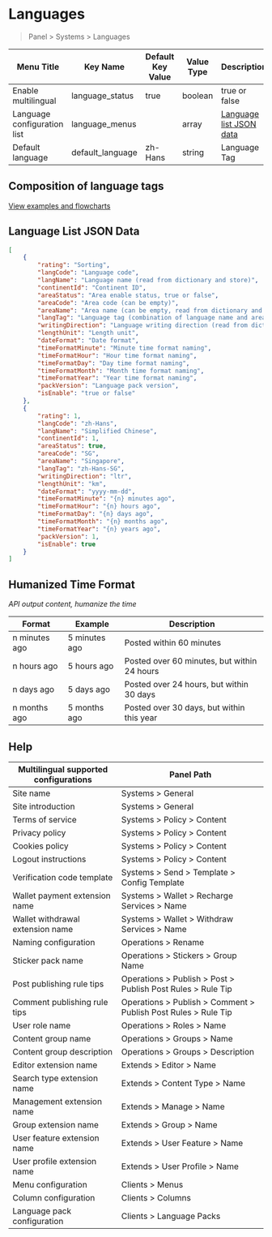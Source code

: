 # Languages

> Panel > Systems > Languages

| Menu Title | Key Name | Default Key Value | Value Type | Description |
| --- | --- | --- | --- | --- |
| Enable multilingual | language_status | true | boolean | true or false |
| Language configuration list | language_menus |  | array | [Language list JSON data](#language-list-json-data) |
| Default language | default_language | zh-Hans | string | Language Tag |

## Composition of language tags

[View examples and flowcharts](../../extensions/multilingual.md)

## Language List JSON Data

```json
[
    {
        "rating": "Sorting",
        "langCode": "Language code",
        "langName": "Language name (read from dictionary and store)",
        "continentId": "Continent ID",
        "areaStatus": "Area enable status, true or false",
        "areaCode": "Area code (can be empty)",
        "areaName": "Area name (can be empty, read from dictionary and store)",
        "langTag": "Language tag (combination of language name and area code)",
        "writingDirection": "Language writing direction (read from dictionary and store)",
        "lengthUnit": "Length unit",
        "dateFormat": "Date format",
        "timeFormatMinute": "Minute time format naming",
        "timeFormatHour": "Hour time format naming",
        "timeFormatDay": "Day time format naming",
        "timeFormatMonth": "Month time format naming",
        "timeFormatYear": "Year time format naming",
        "packVersion": "Language pack version",
        "isEnable": "true or false"
    },
    {
        "rating": 1,
        "langCode": "zh-Hans",
        "langName": "Simplified Chinese",
        "continentId": 1,
        "areaStatus": true,
        "areaCode": "SG",
        "areaName": "Singapore",
        "langTag": "zh-Hans-SG",
        "writingDirection": "ltr",
        "lengthUnit": "km",
        "dateFormat": "yyyy-mm-dd",
        "timeFormatMinute": "{n} minutes ago",
        "timeFormatHour": "{n} hours ago",
        "timeFormatDay": "{n} days ago",
        "timeFormatMonth": "{n} months ago",
        "timeFormatYear": "{n} years ago",
        "packVersion": 1,
        "isEnable": true
    }
]
```

## Humanized Time Format

*API output content, humanize the time*

| Format | Example | Description |
| --- | --- | --- |
| n minutes ago | 5 minutes ago | Posted within 60 minutes |
| n hours ago | 5 hours ago | Posted over 60 minutes, but within 24 hours |
| n days ago | 5 days ago | Posted over 24 hours, but within 30 days |
| n months ago | 5 months ago | Posted over 30 days, but within this year |

## Help

| Multilingual supported configurations | Panel Path |
| --- | --- |
| Site name | Systems > General |
| Site introduction | Systems > General |
| Terms of service | Systems > Policy > Content |
| Privacy policy | Systems > Policy > Content |
| Cookies policy | Systems > Policy > Content |
| Logout instructions | Systems > Policy > Content |
| Verification code template | Systems > Send > Template > Config Template |
| Wallet payment extension name | Systems > Wallet > Recharge Services > Name |
| Wallet withdrawal extension name | Systems > Wallet > Withdraw Services > Name |
| Naming configuration | Operations > Rename |
| Sticker pack name | Operations > Stickers > Group Name |
| Post publishing rule tips | Operations > Publish > Post > Publish Post Rules > Rule Tip |
| Comment publishing rule tips | Operations > Publish > Comment > Publish Post Rules > Rule Tip |
| User role name | Operations > Roles > Name |
| Content group name | Operations > Groups > Name |
| Content group description | Operations > Groups > Description |
| Editor extension name | Extends > Editor > Name |
| Search type extension name | Extends > Content Type > Name |
| Management extension name | Extends > Manage > Name |
| Group extension name | Extends > Group > Name |
| User feature extension name | Extends > User Feature > Name |
| User profile extension name | Extends > User Profile > Name |
| Menu configuration | Clients > Menus |
| Column configuration | Clients > Columns |
| Language pack configuration | Clients > Language Packs |
